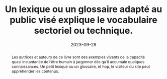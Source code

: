 ---
title: Un lexique ou un glossaire adapté au public visé explique le vocabulaire sectoriel ou technique. 
abstract: Les autrices et auteurs de ce livre sont des exemples vivants de la capacité quasi instantanée de l’être humain à jargonner dès qu’il accumule quelques connaissances. Un petit lexique ou un glossaire, et hop, le visiteur du site peut appréhender les contenus.
categories: ["Contenus"]
agrege: O4007-E007
opquast: '4 007'
indiceebook: '7'
description: "Règle n° 007"
before: "006"
weight: "007"
after: "008"
actif: '1'
layout: rules
date: 2023-09-28
tags: ["Accessibilité", "utilisabilité"]
objectif: [ 
    "Permettre aux utilisateurs de comprendre les contenus sectoriels ou à caractère technique. ",
    "Faciliter l'utilisation d'un service. ",
    "Améliorer le référencement sur des mots-clés ou expressions techniques.",
    "Améliorer l’accessibilité des contenus aux lectrices et lecteurs handicapées. ",
    "Améliorer la prise en compte des contenus par les moteurs de recherche et outils d’indexation."]
Meo: [
    "Une section, une page ou une série de pages de glossaire explicitant le vocabulaire technique ou sectoriel utilisé dans le contenu du site. Ce glossaire devra être disponible directement depuis chaque page du site.",
    "Ou bien un mécanisme permettant à l'utilisateur d'accéder à la définition des termes du vocabulaire technique ou sectoriel, depuis au moins leur première occurrence dans chaque page du site."]
Controle: ["Pour chaque page contenant du vocabulaire spécifique, contrôler qu'il est possible d'accéder&nbsp;:

    À une section jouant le rôle de glossaire dans chaque page concernée.
    À une page ou une série de pages de glossaire disponible via les menus de navigation.
    Ou directement à la définition des termes depuis au moins leur première occurrence dans chaque page du site via un lien ou un tooltip.
"
]
epubcheck: 
ace: 
humancheck: true
Source: ["Opquast"]
Referentiel: [""]
steps: ["Conception", "Éditorial"]
---